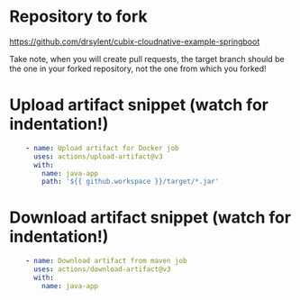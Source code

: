 # Repository to fork

https://github.com/drsylent/cubix-cloudnative-example-springboot

Take note, when you will create pull requests, the target branch should be the one in your forked repository,
not the one from which you forked!

# Upload artifact snippet (watch for indentation!)

```yaml
    - name: Upload artifact for Docker job
      uses: actions/upload-artifact@v3
      with:
        name: java-app
        path: '${{ github.workspace }}/target/*.jar'
```

# Download artifact snippet (watch for indentation!)

```yaml
    - name: Download artifact from maven job
      uses: actions/download-artifact@v3
      with:
        name: java-app
```
